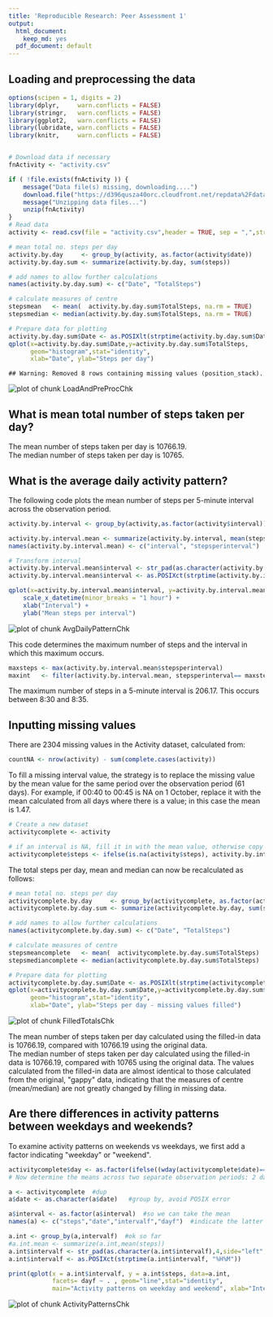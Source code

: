 ```yaml
---
title: 'Reproducible Research: Peer Assessment 1'
output:
  html_document:
    keep_md: yes
  pdf_document: default
---
```



## Loading and preprocessing the data

```r
options(scipen = 1, digits = 2)                                          # numbers > 10^5 are denoted in scientific notation, 2 sig figs
library(dplyr,     warn.conflicts = FALSE)
library(stringr,   warn.conflicts = FALSE)
library(ggplot2,   warn.conflicts = FALSE)
library(lubridate, warn.conflicts = FALSE)
library(knitr,     warn.conflicts = FALSE)


# Download data if necessary
fnActivity <- "activity.csv"

if ( !file.exists(fnActivity )) {
    message("Data file(s) missing, downloading....")
    download.file("https://d396qusza40orc.cloudfront.net/repdata%2Fdata%2Factivity.zip", fnActivity)
    message("Unzipping data files...")
    unzip(fnActivity)
}
# Read data
activity <- read.csv(file = "activity.csv",header = TRUE, sep = ",",stringsAsFactors = FALSE)

# mean total no. steps per day
activity.by.day     <- group_by(activity, as.factor(activity$date))
activity.by.day.sum <- summarize(activity.by.day, sum(steps))

# add names to allow further calculations
names(activity.by.day.sum) <- c("Date", "TotalSteps")

# calculate measures of centre
stepsmean   <- mean(  activity.by.day.sum$TotalSteps, na.rm = TRUE)
stepsmedian <- median(activity.by.day.sum$TotalSteps, na.rm = TRUE)

# Prepare data for plotting
activity.by.day.sum$Date <- as.POSIXlt(strptime(activity.by.day.sum$Date, "%Y-%m-%d"))
qplot(x=activity.by.day.sum$Date,y=activity.by.day.sum$TotalSteps,
      geom="histogram",stat="identity", 
      xlab="Date", ylab="Steps per day")
```

```
## Warning: Removed 8 rows containing missing values (position_stack).
```

![plot of chunk LoadAndPreProcChk](figure/LoadAndPreProcChk-1.png) 

## What is mean total number of steps taken per day?
The mean number of steps taken per day is 10766.19.  
The median number of steps taken per day is 10765.

## What is the average daily activity pattern?
The following code plots the mean number of steps per 5-minute interval across the observation period.  

```r
activity.by.interval <- group_by(activity,as.factor(activity$interval))

activity.by.interval.mean <- summarize(activity.by.interval, mean(steps,na.rm = TRUE))
names(activity.by.interval.mean) <- c("interval", "stepsperinterval")

# Transform interval
activity.by.interval.mean$interval <- str_pad(as.character(activity.by.interval.mean$interval),4,side="left",pad="0")  #convert & left pad with zeroes
activity.by.interval.mean$interval <- as.POSIXct(strptime(activity.by.interval.mean$interval, "%H%M"))   # TODO: contains day of year as well, remove

qplot(x=activity.by.interval.mean$interval, y=activity.by.interval.mean$stepsperinterval, geom="line") + 
    scale_x_datetime(minor_breaks = "1 hour") +
    xlab("Interval") +
    ylab("Mean steps per interval")
```

![plot of chunk AvgDailyPatternChk](figure/AvgDailyPatternChk-1.png) 

This code determines the maximum number of steps and the interval in which this maximum occurs.

```r
maxsteps <- max(activity.by.interval.mean$stepsperinterval)
maxint   <- filter(activity.by.interval.mean, stepsperinterval== maxsteps)
```

The maximum number of steps in a 5-minute interval is 206.17. This occurs between 8:30 and 8:35. 

## Inputting missing values
There are 2304 missing values in the Activity dataset, calculated from:  

```r
countNA <- nrow(activity) - sum(complete.cases(activity))
```
To fill a missing interval value, the strategy is to replace the missing value by the mean value for the same period over the observation period (61 days). For example, if 00:40 to 00:45 is NA on 1 October, replace it with the mean calculated from all days where there is a value; in this case the mean is 1.47.


```r
# Create a new dataset
activitycomplete <- activity

# if an interval is NA, fill it in with the mean value, otherwise copy the existing value
activitycomplete$steps <- ifelse(is.na(activity$steps), activity.by.interval.mean$stepsperinterval, activity$steps)
```

The total steps per day, mean and median can now be recalculated as follows:

```r
# mean total no. steps per day
activitycomplete.by.day     <- group_by(activitycomplete, as.factor(activitycomplete$date))
activitycomplete.by.day.sum <- summarize(activitycomplete.by.day, sum(steps))

# add names to allow further calculations
names(activitycomplete.by.day.sum) <- c("Date", "TotalSteps")

# calculate measures of centre
stepsmeancomplete   <- mean(  activitycomplete.by.day.sum$TotalSteps)  #don't need na.rm here
stepsmediancomplete <- median(activitycomplete.by.day.sum$TotalSteps)

# Prepare data for plotting
activitycomplete.by.day.sum$Date <- as.POSIXlt(strptime(activitycomplete.by.day.sum$Date, "%Y-%m-%d"))
qplot(x=activitycomplete.by.day.sum$Date,y=activitycomplete.by.day.sum$TotalSteps,
      geom="histogram",stat="identity", 
      xlab="Date", ylab="Steps per day - missing values filled")
```

![plot of chunk FilledTotalsChk](figure/FilledTotalsChk-1.png) 

The mean number of steps taken per day calculated using the filled-in data is 10766.19, compared with 10766.19 using the original data.  
The median number of steps taken per day calculated using the filled-in data is 10766.19, compared with 10765 using the original data.
The values calculated from the filled-in data are almost identical to those calculated from the original, "gappy" data, indicating that the measures of centre (mean/median) are not greatly changed by filling in missing data. 

## Are there differences in activity patterns between weekdays and weekends?

To examine activity patterns on weekends vs weekdays, we first add a factor indicating "weekday" or "weekend".

```r
activitycomplete$day <- as.factor(ifelse((wday(activitycomplete$date)==1)|(wday(activitycomplete$date)==7),"weekend","weekday"))  
# Now determine the means across two separate observation periods: 2 days for weekend, 5 days for weekday

a <- activitycomplete  #dup
a$date <- as.character(a$date)   #group by, avoid POSIX error

a$interval <- as.factor(a$interval)  #so we can take the mean
names(a) <- c("steps","date","intervalf","dayf")  #indicate the latter two variables are factors

a.int <- group_by(a,intervalf)  #ok so far
#a.int.mean <- summarize(a.int,mean(steps))
a.int$intervalf <- str_pad(as.character(a.int$intervalf),4,side="left",pad="0")
a.int$intervalf <- as.POSIXct(strptime(a.int$intervalf, "%H%M"))

print(qplot(x = a.int$intervalf, y = a.int$steps, data=a.int,  
            facets= dayf ~ . , geom="line",stat="identity",       
            main="Activity patterns on weekday and weekend", xlab="Interval", ylab="Mean steps per 5 min interval" ) )
```

![plot of chunk ActivityPatternsChk](figure/ActivityPatternsChk-1.png) 

